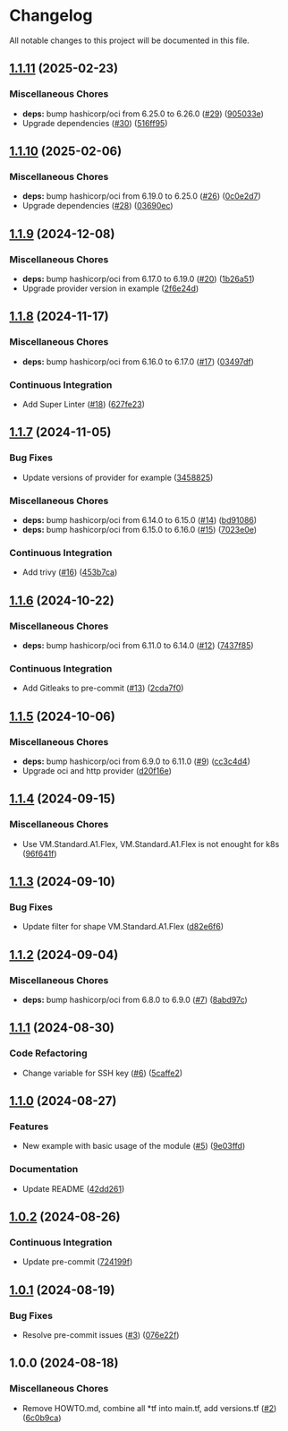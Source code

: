 # Changelog

All notable changes to this project will be documented in this file.

## [1.1.11](https://github.com/sebastianczech/terraform-oci-infra-k8s-oracle-cloud/compare/v1.1.10...v1.1.11) (2025-02-23)

### Miscellaneous Chores

* **deps:** bump hashicorp/oci from 6.25.0 to 6.26.0 ([#29](https://github.com/sebastianczech/terraform-oci-infra-k8s-oracle-cloud/issues/29)) ([905033e](https://github.com/sebastianczech/terraform-oci-infra-k8s-oracle-cloud/commit/905033e249096286174ccf3fb4998ecd8ea0f09f))
* Upgrade dependencies ([#30](https://github.com/sebastianczech/terraform-oci-infra-k8s-oracle-cloud/issues/30)) ([516ff95](https://github.com/sebastianczech/terraform-oci-infra-k8s-oracle-cloud/commit/516ff959671a0875e859c71574e4cb7d283850a2))

## [1.1.10](https://github.com/sebastianczech/terraform-oci-infra-k8s-oracle-cloud/compare/v1.1.9...v1.1.10) (2025-02-06)

### Miscellaneous Chores

* **deps:** bump hashicorp/oci from 6.19.0 to 6.25.0 ([#26](https://github.com/sebastianczech/terraform-oci-infra-k8s-oracle-cloud/issues/26)) ([0c0e2d7](https://github.com/sebastianczech/terraform-oci-infra-k8s-oracle-cloud/commit/0c0e2d778b130d8f22edb71f199e39b529b182c7))
* Upgrade dependencies ([#28](https://github.com/sebastianczech/terraform-oci-infra-k8s-oracle-cloud/issues/28)) ([03690ec](https://github.com/sebastianczech/terraform-oci-infra-k8s-oracle-cloud/commit/03690ec69500437847280d0e8384ba9424e5db0c))

## [1.1.9](https://github.com/sebastianczech/terraform-oci-infra-k8s-oracle-cloud/compare/v1.1.8...v1.1.9) (2024-12-08)

### Miscellaneous Chores

* **deps:** bump hashicorp/oci from 6.17.0 to 6.19.0 ([#20](https://github.com/sebastianczech/terraform-oci-infra-k8s-oracle-cloud/issues/20)) ([1b26a51](https://github.com/sebastianczech/terraform-oci-infra-k8s-oracle-cloud/commit/1b26a51b5ff831bb4a6135de807a5ebd8b25ca6e))
* Upgrade provider version in example ([2f6e24d](https://github.com/sebastianczech/terraform-oci-infra-k8s-oracle-cloud/commit/2f6e24d55e97bf90516dc3af5602c54dc5dfac5b))

## [1.1.8](https://github.com/sebastianczech/terraform-oci-infra-k8s-oracle-cloud/compare/v1.1.7...v1.1.8) (2024-11-17)

### Miscellaneous Chores

* **deps:** bump hashicorp/oci from 6.16.0 to 6.17.0 ([#17](https://github.com/sebastianczech/terraform-oci-infra-k8s-oracle-cloud/issues/17)) ([03497df](https://github.com/sebastianczech/terraform-oci-infra-k8s-oracle-cloud/commit/03497df90f6e964763df119da3283254e6820327))

### Continuous Integration

* Add Super Linter ([#18](https://github.com/sebastianczech/terraform-oci-infra-k8s-oracle-cloud/issues/18)) ([627fe23](https://github.com/sebastianczech/terraform-oci-infra-k8s-oracle-cloud/commit/627fe2386102f66dcb1fefde4a55f36920549264))

## [1.1.7](https://github.com/sebastianczech/terraform-oci-infra-k8s-oracle-cloud/compare/v1.1.6...v1.1.7) (2024-11-05)

### Bug Fixes

* Update versions of provider for example ([3458825](https://github.com/sebastianczech/terraform-oci-infra-k8s-oracle-cloud/commit/34588253eb941edd08dec7895fb7102e458ff036))

### Miscellaneous Chores

* **deps:** bump hashicorp/oci from 6.14.0 to 6.15.0 ([#14](https://github.com/sebastianczech/terraform-oci-infra-k8s-oracle-cloud/issues/14)) ([bd91086](https://github.com/sebastianczech/terraform-oci-infra-k8s-oracle-cloud/commit/bd91086fefee6fde5db21255cf726e03b8102d81))
* **deps:** bump hashicorp/oci from 6.15.0 to 6.16.0 ([#15](https://github.com/sebastianczech/terraform-oci-infra-k8s-oracle-cloud/issues/15)) ([7023e0e](https://github.com/sebastianczech/terraform-oci-infra-k8s-oracle-cloud/commit/7023e0ecf32bc5cee3311eab2d2664b69e163f4b))

### Continuous Integration

* Add trivy ([#16](https://github.com/sebastianczech/terraform-oci-infra-k8s-oracle-cloud/issues/16)) ([453b7ca](https://github.com/sebastianczech/terraform-oci-infra-k8s-oracle-cloud/commit/453b7cab2b0bff54e7f6ea1fd94371d4781209b6))

## [1.1.6](https://github.com/sebastianczech/terraform-oci-infra-k8s-oracle-cloud/compare/v1.1.5...v1.1.6) (2024-10-22)

### Miscellaneous Chores

* **deps:** bump hashicorp/oci from 6.11.0 to 6.14.0 ([#12](https://github.com/sebastianczech/terraform-oci-infra-k8s-oracle-cloud/issues/12)) ([7437f85](https://github.com/sebastianczech/terraform-oci-infra-k8s-oracle-cloud/commit/7437f85f8dce89bd18a5c15aee11b6e01d073faa))

### Continuous Integration

* Add Gitleaks to pre-commit ([#13](https://github.com/sebastianczech/terraform-oci-infra-k8s-oracle-cloud/issues/13)) ([2cda7f0](https://github.com/sebastianczech/terraform-oci-infra-k8s-oracle-cloud/commit/2cda7f01eb260fd3d173189dc586949ac4b97d32))

## [1.1.5](https://github.com/sebastianczech/terraform-oci-infra-k8s-oracle-cloud/compare/v1.1.4...v1.1.5) (2024-10-06)

### Miscellaneous Chores

* **deps:** bump hashicorp/oci from 6.9.0 to 6.11.0 ([#9](https://github.com/sebastianczech/terraform-oci-infra-k8s-oracle-cloud/issues/9)) ([cc3c4d4](https://github.com/sebastianczech/terraform-oci-infra-k8s-oracle-cloud/commit/cc3c4d41b341b2746596e236df6ba436bc7c9d1c))
* Upgrade oci and http provider ([d20f16e](https://github.com/sebastianczech/terraform-oci-infra-k8s-oracle-cloud/commit/d20f16ed1d175ccf06a7ca27ac80cade67d48b67))

## [1.1.4](https://github.com/sebastianczech/terraform-oci-infra-k8s-oracle-cloud/compare/v1.1.3...v1.1.4) (2024-09-15)

### Miscellaneous Chores

* Use VM.Standard.A1.Flex, VM.Standard.A1.Flex is not enought for k8s ([96f641f](https://github.com/sebastianczech/terraform-oci-infra-k8s-oracle-cloud/commit/96f641f1383a7c2c20a67730384b164c94994e40))

## [1.1.3](https://github.com/sebastianczech/terraform-oci-infra-k8s-oracle-cloud/compare/v1.1.2...v1.1.3) (2024-09-10)

### Bug Fixes

* Update filter for shape VM.Standard.A1.Flex ([d82e6f6](https://github.com/sebastianczech/terraform-oci-infra-k8s-oracle-cloud/commit/d82e6f6d2831a1a3ca453e31caa9084472faf317))

## [1.1.2](https://github.com/sebastianczech/terraform-oci-infra-k8s-oracle-cloud/compare/v1.1.1...v1.1.2) (2024-09-04)

### Miscellaneous Chores

* **deps:** bump hashicorp/oci from 6.8.0 to 6.9.0 ([#7](https://github.com/sebastianczech/terraform-oci-infra-k8s-oracle-cloud/issues/7)) ([8abd97c](https://github.com/sebastianczech/terraform-oci-infra-k8s-oracle-cloud/commit/8abd97caa0bdbcdae353113848814b1c379c61b4))

## [1.1.1](https://github.com/sebastianczech/terraform-oci-infra-k8s-oracle-cloud/compare/v1.1.0...v1.1.1) (2024-08-30)

### Code Refactoring

* Change variable for SSH key ([#6](https://github.com/sebastianczech/terraform-oci-infra-k8s-oracle-cloud/issues/6)) ([5caffe2](https://github.com/sebastianczech/terraform-oci-infra-k8s-oracle-cloud/commit/5caffe24c603924f0033d6fbb0a9909ce73ef7a4))

## [1.1.0](https://github.com/sebastianczech/terraform-oci-infra-k8s-oracle-cloud/compare/v1.0.2...v1.1.0) (2024-08-27)

### Features

* New example with basic usage of the module ([#5](https://github.com/sebastianczech/terraform-oci-infra-k8s-oracle-cloud/issues/5)) ([9e03ffd](https://github.com/sebastianczech/terraform-oci-infra-k8s-oracle-cloud/commit/9e03ffdbc259c265dfdf1f619db27fa88551e685))

### Documentation

* Update README ([42dd261](https://github.com/sebastianczech/terraform-oci-infra-k8s-oracle-cloud/commit/42dd2613191c758c6c0ee21285d82ef3c0c51240))

## [1.0.2](https://github.com/sebastianczech/terraform-oci-infra-k8s-oracle-cloud/compare/v1.0.1...v1.0.2) (2024-08-26)

### Continuous Integration

* Update pre-commit ([724199f](https://github.com/sebastianczech/terraform-oci-infra-k8s-oracle-cloud/commit/724199fff2650fa9e5600ebbe41b05a3a253465c))

## [1.0.1](https://github.com/sebastianczech/terraform-oci-infra-k8s-oracle-cloud/compare/v1.0.0...v1.0.1) (2024-08-19)

### Bug Fixes

* Resolve pre-commit issues ([#3](https://github.com/sebastianczech/terraform-oci-infra-k8s-oracle-cloud/issues/3)) ([076e22f](https://github.com/sebastianczech/terraform-oci-infra-k8s-oracle-cloud/commit/076e22fdc6f9e08958e92a97983c269db13620d1))

## 1.0.0 (2024-08-18)

### Miscellaneous Chores

* Remove HOWTO.md, combine all *tf into main.tf, add versions.tf ([#2](https://github.com/sebastianczech/terraform-oci-infra-k8s-oracle-cloud/issues/2)) ([6c0b9ca](https://github.com/sebastianczech/terraform-oci-infra-k8s-oracle-cloud/commit/6c0b9ca0a2626afb51994a5e4cfd16b6505c728e))

